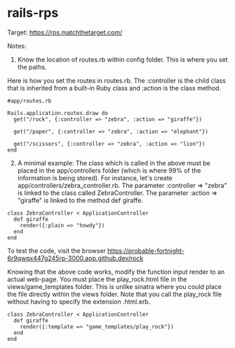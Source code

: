 # rails-rps

Target: https://rps.matchthetarget.com/


Notes:

1. Know the location of routes.rb within config folder. This is where you set the paths.

Here is how you set the routes in routes.rb. The :controller is the child class that is inherited from a built-in Ruby class and :action is the class method.

```
#app/routes.rb

Rails.application.routes.draw do
  get("/rock", {:controller => "zebra", :action => "giraffe"})

  get("/paper", {:controller => "zebra", :action => "elephant"})

  get("/scissors", {:controller => "zebra", :action => "lion"})
end
```

2. A minimal example: The class which is called in the above must be placed in the app/controllers folder (which is where 99% of the information is being stored). For instance, let's create app/controllers/zebra_controller.rb. The parameter :controller => "zebra" is linked to the class called ZebraController. The parameter :action => "giraffe" is linked to the method def giraffe.

```
class ZebraController < ApplicationController
  def giraffe
    render({:plain => "howdy"})
  end
end
```
To test the code, visit the browser https://probable-fortnight-6r9qwqx447g245rp-3000.app.github.dev/rock

Knowing that the above code works, modify the function input render to an actual web-page. You must place the play_rock.html file in the views/game_templates folder. This is unlike sinatra where you could place the file directly within the views folder. Note that you call the play_rock file without having to specify the extension .html.erb.

```
class ZebraController < ApplicationController
  def giraffe
    render({:template => "game_templates/play_rock"})
  end
end
```
